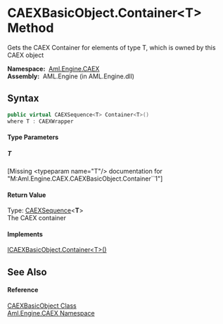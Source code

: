 CAEXBasicObject.Container&lt;T> Method
======================================
Gets the CAEX Container for elements of type T, which is owned by this CAEX object

  **Namespace:**  [Aml.Engine.CAEX][1]  
  **Assembly:**  AML.Engine (in AML.Engine.dll)

Syntax
------

```csharp
public virtual CAEXSequence<T> Container<T>()
where T : CAEXWrapper

```

#### Type Parameters

##### *T*

[Missing &lt;typeparam name="T"/> documentation for "M:Aml.Engine.CAEX.CAEXBasicObject.Container``1"]


#### Return Value
Type: [CAEXSequence][2]&lt;**T**>  
The CAEX container
#### Implements
[ICAEXBasicObject.Container&lt;T>()][3]  


See Also
--------

#### Reference
[CAEXBasicObject Class][4]  
[Aml.Engine.CAEX Namespace][1]  

[1]: ../README.md
[2]: ../CAEXSequence_1/README.md
[3]: ../ICAEXBasicObject/Container__1.md
[4]: README.md
[5]: https://www.automationml.org
[6]: ../../icons/logoShade.png